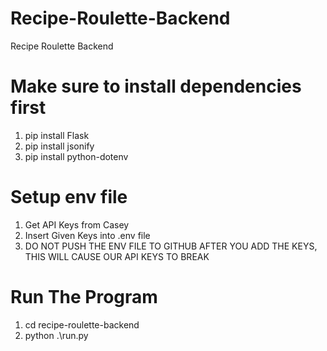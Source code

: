 # Recipe-Roulette-Backend
Recipe Roulette Backend

# Make sure to install dependencies first
1. pip install Flask
2. pip install jsonify
3. pip install python-dotenv

# Setup env file
1. Get API Keys from Casey
2. Insert Given Keys into .env file
3. DO NOT PUSH THE ENV FILE TO GITHUB AFTER YOU ADD THE KEYS, THIS WILL CAUSE OUR API KEYS TO BREAK

# Run The Program
1. cd recipe-roulette-backend
2. python .\run.py